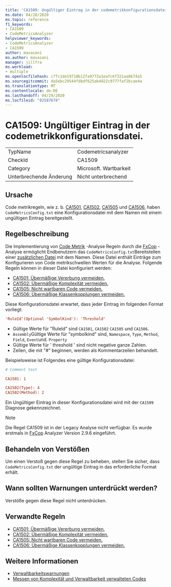 ```yaml
---
title: 'CA1509: Ungültiger Eintrag in der codemetrikkonfigurationsdatei.'
ms.date: 04/28/2020
ms.topic: reference
f1_keywords:
- CA1509
- CodeMetricsAnalyzer
helpviewer_keywords:
- CodeMetricsAnalyzer
- CA1509
author: mavasani
ms.author: mavasani
manager: jillfra
ms.workload:
- multiple
ms.openlocfilehash: c7fc1de19718b12fa9773a1eafc6f321aa8674a5
ms.sourcegitcommit: da5ebc29544fdbdf625ab4922c9777faf2bcae4a
ms.translationtype: MT
ms.contentlocale: de-DE
ms.lasthandoff: 04/29/2020
ms.locfileid: "82587678"
---
```

# <a name="ca1509-invalid-entry-in-code-metrics-configuration-file"></a>CA1509: Ungültiger Eintrag in der codemetrikkonfigurationsdatei.

|||
|-|-|
|TypName|Codemetricsanalyzer|
|CheckId|CA1509|
|Category|Microsoft. Wartbarkeit|
|Unterbrechende Änderung|Nicht unterbrechend|

## <a name="cause"></a>Ursache

Code metrikregeln, wie z. b. [CA1501](ca1501.md), [CA1502](ca1502.md), [CA1505](ca1505.md) und [CA1506](ca1506.md), haben `CodeMetricsConfig.txt` eine Konfigurationsdatei mit dem Namen mit einem ungültigen Eintrag bereitgestellt.

## <a name="rule-description"></a>Regelbeschreibung

Die Implementierung von [Code Metrik](code-metrics-values.md) -Analyse Regeln durch die [FxCop](https://www.nuget.org/packages/Microsoft.CodeAnalysis.FxCopAnalyzers) -Analyse ermöglicht Endbenutzern das `CodeMetricsConfig.txt`Bereitstellen einer [zusätzlichen Datei](https://github.com/dotnet/roslyn/blob/release/dev16.6/docs/analyzers/Using%20Additional%20Files.md) mit dem Namen. Diese Datei enthält Einträge zum Konfigurieren von Code metrikschwellen Werten für die Analyse. Folgende Regeln können in dieser Datei konfiguriert werden:

- [CA1501: Übermäßige Vererbung vermeiden.](ca1501.md)
- [CA1502: Übermäßige Komplexität vermeiden.](ca1502.md)
- [CA1505: Nicht wartbaren Code vermeiden.](ca1505.md)
- [CA1506: Übermäßige Klassenkopplungen vermeiden.](ca1506.md)

Diese Konfigurationsdatei erwartet, dass jeder Eintrag im folgenden Format vorliegt:

```ini
'RuleId'(Optional 'SymbolKind'): 'Threshold'
```

- Gültige Werte für "RuleId" sind `CA1501`, `CA1502` `CA1505` und `CA1506`.
- `Assembly`Gültige Werte für "symbolkind" sind, `Namespace`, `Type`, `Method`, `Field`, `Event`und. `Property`
- Gültige Werte für ' threshold ' sind nicht negative ganze Zahlen.
- Zeilen, die mit "#" beginnen, werden als Kommentarzeilen behandelt.

Beispielsweise ist Folgendes eine gültige Konfigurationsdatei:

```ini
# Comment text

CA1501: 1

CA1502(Type): 4
CA1502(Method): 2
```

Ein Ungültiger Eintrag in dieser Konfigurationsdatei wird mit der `CA1509` Diagnose gekennzeichnet.

> [!NOTE]
> Die Regel CA1509 ist in der Legacy Analyse nicht verfügbar. Es wurde erstmals in [FxCop](https://www.nuget.org/packages/Microsoft.CodeAnalysis.FxCopAnalyzers) Analyzer Version 2.9.6 eingeführt.


## <a name="how-to-fix-violations"></a>Behandeln von Verstößen

Um einen Verstoß gegen diese Regel zu beheben, stellen Sie sicher, dass `CodeMetricsConfig.txt` der ungültige Eintrag in das erforderliche Format erhält.

## <a name="when-to-suppress-warnings"></a>Wann sollten Warnungen unterdrückt werden?

Verstöße gegen diese Regel nicht unterdrücken.

## <a name="related-rules"></a>Verwandte Regeln

- [CA1501: Übermäßige Vererbung vermeiden.](ca1501.md)
- [CA1502: Übermäßige Komplexität vermeiden.](ca1502.md)
- [CA1505: Nicht wartbaren Code vermeiden.](ca1505.md)
- [CA1506: Übermäßige Klassenkopplungen vermeiden.](ca1506.md)

## <a name="see-also"></a>Weitere Informationen

- [Verwaltbarkeitswarnungen](maintainability-warnings.md)
- [Messen von Komplexität und Verwaltbarkeit verwalteten Codes](code-metrics-values.md)

